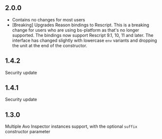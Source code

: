 ## 2.0.0

- Contains no changes for most users
- [Breaking] Upgrades Reason bindings to Rescript. This is a breaking change for users who are using bs-platform as that's no longer supported. The bindings now support Rescript 9.1, 10, 11 and later. The interface has changed slightly with lowercase `env` variants and dropping the unit at the end of the constructor.

## 1.4.2

Security update

## 1.4.1

Security update

## 1.3.0

Multiple Avo Inspector instances support, with the optional `suffix` constructor parameter